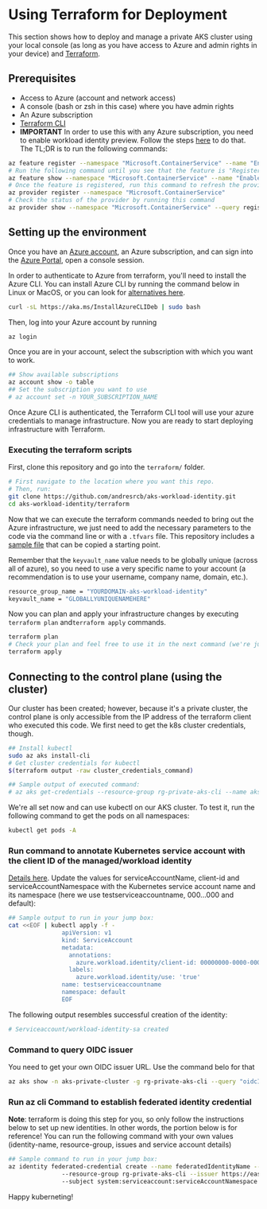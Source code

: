# Using Terraform for Deployment
This section shows how to deploy and manage a private AKS cluster using your local console (as long as you have access to Azure and admin rights in your device) and [Terraform](https://www.terraform.io/).

## Prerequisites
- Access to Azure (account and network access)
- A console (bash or zsh in this case) where you have admin rights
- An Azure subscription
- [Terraform CLI](https://www.terraform.io/downloads)
- **IMPORTANT** In order to use this with any Azure subscription, you need to enable workload identity preview. Follow the steps [here](https://learn.microsoft.com/en-us/azure/aks/workload-identity-deploy-cluster#register-the-enableworkloadidentitypreview-feature-flag) to do that. The TL;DR is to run the following commands:
```sh
az feature register --namespace "Microsoft.ContainerService" --name "EnableWorkloadIdentityPreview"
# Run the following command until you see that the feature is "Registered" (will take a few minutes)
az feature show --namespace "Microsoft.ContainerService" --name "EnableWorkloadIdentityPreview"
# Once the feature is registered, run this command to refresh the provider registration
az provider register --namespace "Microsoft.ContainerService"
# Check the status of the provider by running this command
az provider show --namespace "Microsoft.ContainerService" --query registrationState
```


## Setting up the environment
Once you have an [Azure account](https://azure.microsoft.com/en-us/free/search/), an Azure subscription, and can sign into the [Azure Portal](https://portal.azure.com/), open a console session.

In order to authenticate to Azure from terraform, you'll need to install the Azure CLI. You can install Azure CLI by running the command below in Linux or MacOS, or you can look for [alternatives here](https://docs.microsoft.com/en-us/cli/azure/install-azure-cli).
```sh
curl -sL https://aka.ms/InstallAzureCLIDeb | sudo bash
```

Then, log into your Azure account by running
```sh
az login
```

Once you are in your account, select the subscription with which you want to work.
```sh
## Show available subscriptions
az account show -o table
## Set the subscription you want to use
# az account set -n YOUR_SUBSCRIPTION_NAME
```

Once Azure CLI is authenticated, the Terraform CLI tool will use your azure credentials to manage infrastructure. Now you are ready to start deploying infrastructure with Terraform.

### Executing the terraform scripts
First, clone this repository and go into the `terraform/` folder.

```sh
# First navigate to the location where you want this repo.
# Then, run:
git clone https://github.com/andresrcb/aks-workload-identity.git
cd aks-workload-identity/terraform
```

Now that we can execute the terraform commands needed to bring out the Azure infrastructure, we just need to add the necessary parameters to the code via the command line or with a `.tfvars` file. This repository includes a [sample file](/terraform/terraform.tfvars.sample) that can be copied a starting point.

Remember that the `keyvault_name` value needs to be globally unique (across all of azure), so you need to use a very specific name to your account (a recommendation is to use your username, company name, domain, etc.).

```sh
resource_group_name = "YOURDOMAIN-aks-workload-identity"
keyvault_name = "GLOBALLYUNIQUENAMEHERE"
```

Now you can plan and apply your infrastructure changes by executing `terraform plan` and`terraform apply` commands.

```sh
terraform plan
# Check your plan and feel free to use it in the next command (we're just running apply as-is)
terraform apply
```

## Connecting to the control plane (using the cluster)
Our cluster has been created; however, because it's a private cluster, the control plane is only accessible from the IP address of the terraform client who executed this code. We first need to get the k8s cluster credentials, though.

```sh
## Install kubectl
sudo az aks install-cli
# Get cluster credentials for kubectl
$(terraform output -raw cluster_credentials_command)

## Sample output of executed command:
# az aks get-credentials --resource-group rg-private-aks-cli --name aks-private-cluster
```

We're all set now and can use kubectl on our AKS cluster. To test it, run the following command to get the pods on all namespaces:

```sh
kubectl get pods -A
```

### Run command to annotate Kubernetes service account with the client ID of the managed/workload identity
[Details here](https://learn.microsoft.com/en-us/azure/aks/workload-identity-deploy-cluster).
Update the values for serviceAccountName, client-id and serviceAccountNamespace with the Kubernetes service account name and its namespace (here we use testserviceaccountname, 000...000 and default):
```sh
## Sample output to run in your jump box:
cat <<EOF | kubectl apply -f -
               apiVersion: v1
               kind: ServiceAccount
               metadata:
                 annotations:
                   azure.workload.identity/client-id: 00000000-0000-0000-0000-000000000000
                 labels:
                   azure.workload.identity/use: 'true'
               name: testserviceaccountname
               namespace: default
               EOF
```
The following output resembles successful creation of the identity:
```sh
# Serviceaccount/workload-identity-sa created
```

### Command to query OIDC issuer
You need to get your own OIDC issuer URL. Use the command belo for that
```sh
az aks show -n aks-private-cluster -g rg-private-aks-cli --query "oidcIssuerProfile.issuerUrl" -otsv
```

### Run az cli Command to establish federated identity credential
**Note**: terraform is doing this step for you, so only follow the instructions below to set up new identities. In other words, the portion below is for reference! 
You can run the following command with your own values (identity-name, resource-group, issues and service account details)

```sh
## Sample command to run in your jump box:
az identity federated-credential create --name federatedIdentityName --identity-name cosmosdb_identity
               --resource-group rg-private-aks-cli --issuer https://eastus.oic.prod-aks.azure.com/0000000-0000-0000-0000-000000000000/0000000-0000-0000-0000-000000000000/
               --subject system:serviceaccount:serviceAccountNamespace:testserviceaccountname
```

Happy kuberneting!
